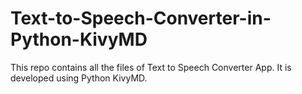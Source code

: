 # Text-to-Speech-Converter-in-Python-KivyMD
This repo contains all the files of Text to Speech Converter App. It is developed using Python KivyMD.
